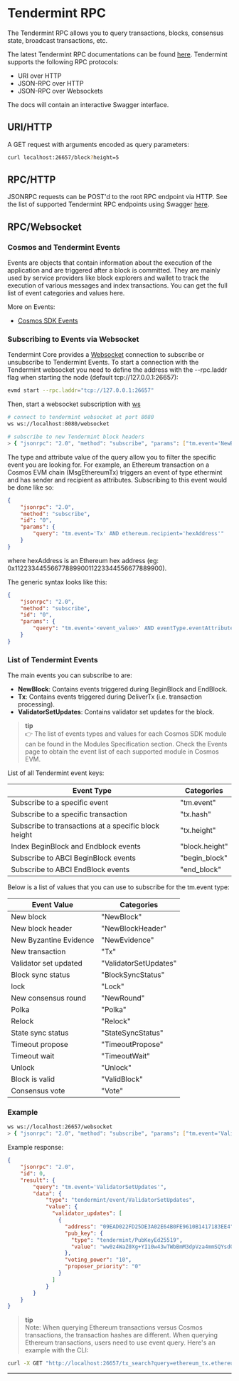 # Tendermint RPC

The Tendermint RPC allows you to query transactions, blocks, consensus state, broadcast transactions, etc.

The latest Tendermint RPC documentations can be found [here](https://docs.tendermint.com/v0.34/rpc/). Tendermint supports the following RPC protocols:

- URI over HTTP
- JSON-RPC over HTTP
- JSON-RPC over Websockets

The docs will contain an interactive Swagger interface.

## URI/HTTP

A GET request with arguments encoded as query parameters:

```bash
curl localhost:26657/block?height=5
```

## RPC/HTTP

JSONRPC requests can be POST'd to the root RPC endpoint via HTTP. See the list of supported Tendermint RPC endpoints using Swagger [here](/docs/evm/api/).

## RPC/Websocket

### Cosmos and Tendermint Events

Events are objects that contain information about the execution of the application and are triggered after a block is committed. They are mainly used by service providers like block explorers and wallet to track the execution of various messages and index transactions. You can get the full list of event categories and values here.

More on Events:

- [Cosmos SDK Events](https://docs.cosmos.network/main/learn/advanced/events)

### Subscribing to Events via Websocket

Tendermint Core provides a [Websocket](https://docs.tendermint.com/v0.34/tendermint-core/subscription.html) connection to subscribe or unsubscribe to Tendermint Events. To start a connection with the Tendermint websocket you need to define the address with the --rpc.laddr flag when starting the node (default tcp://127.0.0.1:26657):

```bash
evmd start --rpc.laddr="tcp://127.0.0.1:26657"
```

Then, start a websocket subscription with [ws](https://github.com/hashrocket/ws)

```bash
# connect to tendermint websocket at port 8080
ws ws://localhost:8080/websocket

# subscribe to new Tendermint block headers
> { "jsonrpc": "2.0", "method": "subscribe", "params": ["tm.event='NewBlockHeader'"], "id": 1 }
```

The type and attribute value of the query allow you to filter the specific event you are looking for. For example, an Ethereum transaction on a Cosmos EVM chain (MsgEthereumTx) triggers an event of type ethermint and has sender and recipient as attributes. Subscribing to this event would be done like so:

```json
{
    "jsonrpc": "2.0",
    "method": "subscribe",
    "id": "0",
    "params": {
        "query": "tm.event='Tx' AND ethereum.recipient='hexAddress'"
    }
}
```

where hexAddress is an Ethereum hex address (eg: 0x1122334455667788990011223344556677889900).

The generic syntax looks like this:

```json
{
    "jsonrpc": "2.0",
    "method": "subscribe",
    "id": "0",
    "params": {
        "query": "tm.event='<event_value>' AND eventType.eventAttribute='<attribute_value>'"
    }
}
```

### List of Tendermint Events

The main events you can subscribe to are:

- **NewBlock**: Contains events triggered during BeginBlock and EndBlock.
- **Tx**: Contains events triggered during DeliverTx (i.e. transaction processing).
- **ValidatorSetUpdates**: Contains validator set updates for the block.

> **tip**  
> 👉 The list of events types and values for each Cosmos SDK module can be found in the Modules Specification section. Check the Events page to obtain the event list of each supported module in Cosmos EVM.

List of all Tendermint event keys:

| Event Type | Categories |
|------------|------------|
| Subscribe to a specific event | "tm.event" | block |
| Subscribe to a specific transaction | "tx.hash" | block |
| Subscribe to transactions at a specific block height | "tx.height" | block |
| Index BeginBlock and Endblock events | "block.height" | block |
| Subscribe to ABCI BeginBlock events | "begin_block" | block |
| Subscribe to ABCI EndBlock events | "end_block" | consensus |

Below is a list of values that you can use to subscribe for the tm.event type:

| Event Value | Categories |
|-------------|------------|
| New block | "NewBlock" | block |
| New block header | "NewBlockHeader" | block |
| New Byzantine Evidence | "NewEvidence" | block |
| New transaction | "Tx" | block |
| Validator set updated | "ValidatorSetUpdates" | block |
| Block sync status | "BlockSyncStatus" | consensus |
| lock | "Lock" | consensus |
| New consensus round | "NewRound" | consensus |
| Polka | "Polka" | consensus |
| Relock | "Relock" | consensus |
| State sync status | "StateSyncStatus" | consensus |
| Timeout propose | "TimeoutPropose" | consensus |
| Timeout wait | "TimeoutWait" | consensus |
| Unlock | "Unlock" | consensus |
| Block is valid | "ValidBlock" | consensus |
| Consensus vote | "Vote" | consensus |

### Example

```bash
ws ws://localhost:26657/websocket
> { "jsonrpc": "2.0", "method": "subscribe", "params": ["tm.event='ValidatorSetUpdates'"], "id": 1 }
```

Example response:

```json
{
    "jsonrpc": "2.0",
    "id": 0,
    "result": {
        "query": "tm.event='ValidatorSetUpdates'",
        "data": {
            "type": "tendermint/event/ValidatorSetUpdates",
            "value": {
              "validator_updates": [
                {
                  "address": "09EAD022FD25DE3A02E64B0FE9610B1417183EE4",
                  "pub_key": {
                    "type": "tendermint/PubKeyEd25519",
                    "value": "ww0z4WaZ0Xg+YI10w43wTWbBmM3dpVza4mmSQYsd0ck="
                  },
                  "voting_power": "10",
                  "proposer_priority": "0"
                }
              ]
            }
        }
    }
}
```

> **tip**  
> Note: When querying Ethereum transactions versus Cosmos transactions, the transaction hashes are different. When querying Ethereum transactions, users need to use event query. Here's an example with the CLI:

```bash
curl -X GET "http://localhost:26657/tx_search?query=ethereum_tx.ethereumTxHash%3D0x8d43464891fac6c113e809e14dff1a3e608eae124d629799e42ca0e36562d9d7&prove=false&page=1&per_page=30&order_by=asc" -H "accept: application/json"
```

---
